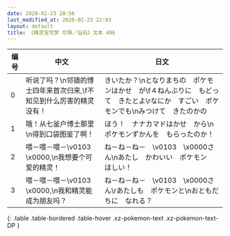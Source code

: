 ```yaml
---
date: 2020-02-23 20:56
last_modified_at: 2020-02-23 22:03
layout: default
title: 《精灵宝可梦 珍珠／钻石》文本 496
---
```

| 编号 | 中文 | 日文 |
| ---- | ---- | ---- |
| 0 | 听说了吗？\n邻镇的博士四年来首次归来,\f不知见到什么厉害的精灵没有！ | きいたか？\nとなりまちの　ポケモンはかせ　が\f４ねんぶりに　もどって　きたとよ\rなにか　すごい　ポケモンでも\nみつけて　きたのかの |
| 1 | 哦！从七釜户博士那里\n得到口袋图鉴了啊！ | ほう！　ナナカマドはかせ　から\nポケモンずかんを　もらったのか！ |
| 2 | 喂－喂－喂－\v0103　\x0000,\n我想要个可爱的精灵！ | ね－ね－ね－　\v0103　\x0000さん\nあたし　かわいい　ポケモン　ほしい！ |
| 3 | 喂－喂－喂－\v0103　\x0000,\n我和精灵能成为朋友吗？ | ね－ね－ね－　\v0103　\x0000さん\rあたしも　ポケモンと\nおともだちに　なれる？ |
{: .table .table-bordered .table-hover .xz-pokemon-text .xz-pokemon-text-DP }